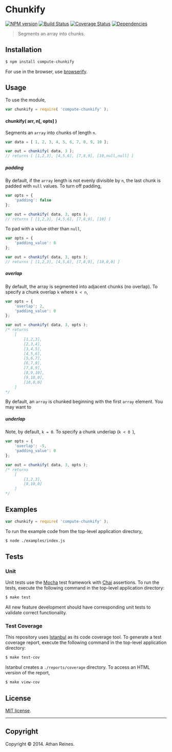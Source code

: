 Chunkify
===
[![NPM version][npm-image]][npm-url] [![Build Status][travis-image]][travis-url] [![Coverage Status][coveralls-image]][coveralls-url] [![Dependencies][dependencies-image]][dependencies-url]

> Segments an array into chunks.


## Installation

``` bash
$ npm install compute-chunkify
```

For use in the browser, use [browserify](https://github.com/substack/node-browserify).


## Usage

To use the module,

``` javascript
var chunkify = require( 'compute-chunkify' );
```

#### chunkify( arr, n[, opts] )

Segments an `array` into chunks of length `n`.

``` javascript
var data = [ 1, 2, 3, 4, 5, 6, 7, 8, 9, 10 ];

var out = chunkify( data, 3 );
// returns [ [1,2,3], [4,5,6], [7,8,9], [10,null,null] ]
```


##### padding

By default, if the `array` length is not evenly divisible by `n`, the last chunk is padded with `null` values. To turn off padding,

``` javascript
var opts = {
	'padding': false
};

var out = chunkify( data, 3, opts );
// returns [ [1,2,3], [4,5,6], [7,8,9], [10] ]
```

To pad with a value other than `null`,

``` javascript
var opts = {
	'padding_value': 0
};

var out = chunkify( data, 3, opts );
// returns [ [1,2,3], [4,5,6], [7,8,9], [10,0,0] ]
```


##### overlap

By default, the array is segmented into adjacent chunks (no overlap). To specify a chunk overlap `k` where `k < n`,

``` javascript
var opts = {
	'overlap': 2,
	'padding_value': 0
};

var out = chunkify( data, 3, opts );
/* returns 
	[
		[1,2,3],
		[2,3,4],
		[3,4,5],
		[4,5,6],
		[5,6,7],
		[6,7,8],
		[7,8,9],
		[8,9,10],
		[9,10,0],
		[10,0,0]
	]
*/
```

By default, an `array` is chunked beginning with the first `array` element. You may want to


##### underlap

Note, by default, `k = 0`. To specify a chunk underlap (`k < 0 `),

``` javascript
var opts = {
	'overlap': -5,
	'padding_value': 0
};

var out = chunkify( data, 3, opts );
/* returns 
	[
		[1,2,3],
		[9,10,0]
	]
*/
```

  




## Examples

``` javascript
var chunkify = require( 'compute-chunkify' );
```

To run the example code from the top-level application directory,

``` bash
$ node ./examples/index.js
```


## Tests

### Unit

Unit tests use the [Mocha](http://visionmedia.github.io/mocha) test framework with [Chai](http://chaijs.com) assertions. To run the tests, execute the following command in the top-level application directory:

``` bash
$ make test
```

All new feature development should have corresponding unit tests to validate correct functionality.


### Test Coverage

This repository uses [Istanbul](https://github.com/gotwarlost/istanbul) as its code coverage tool. To generate a test coverage report, execute the following command in the top-level application directory:

``` bash
$ make test-cov
```

Istanbul creates a `./reports/coverage` directory. To access an HTML version of the report,

``` bash
$ make view-cov
```


## License

[MIT license](http://opensource.org/licenses/MIT). 


---
## Copyright

Copyright &copy; 2014. Athan Reines.


[npm-image]: http://img.shields.io/npm/v/compute-chunkify.svg
[npm-url]: https://npmjs.org/package/compute-chunkify

[travis-image]: http://img.shields.io/travis/compute-io/chunkify/master.svg
[travis-url]: https://travis-ci.org/compute-io/chunkify

[coveralls-image]: https://img.shields.io/coveralls/compute-io/chunkify/master.svg
[coveralls-url]: https://coveralls.io/r/compute-io/chunkify?branch=master

[dependencies-image]: http://img.shields.io/david/compute-io/chunkify.svg
[dependencies-url]: https://david-dm.org/compute-io/chunkify

[dev-dependencies-image]: http://img.shields.io/david/dev/compute-io/chunkify.svg
[dev-dependencies-url]: https://david-dm.org/dev/compute-io/chunkify

[github-issues-image]: http://img.shields.io/github/issues/compute-io/chunkify.svg
[github-issues-url]: https://github.com/compute-io/chunkify/issues
